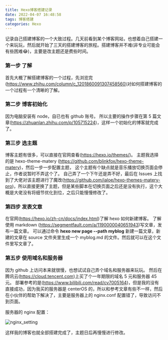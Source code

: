 ```yaml
---
title: Hexo博客搭建记录
date: 2022-04-07 16:48:58
tags: 博客搭建
categories: Hexo
---
```


记录自己搭建博客的一个大致过程。几天前看到某个博客网站，也想着自己搭建一个来玩玩，然后就开始了三天的搭建博客的旅程。搭建博客并不难(非专业可能会有些困难:joy:)，主要是改主题还是费些时间。

### 第一步 了解

首先大概了解搭建博客的一个过程，先浏览完(<https://www.zhihu.com/column/c_1201860091307458560>)对如何搭建博客的一个过程有一个清晰的了解。

### 第二步 博客初始化

因为电脑安装有 node，自已也有 github 账号。
所以主要的操作步骤在第 5 篇文章(<https://zhuanlan.zhihu.com/p/105715224>)，这样一个初始化的博客就完成了。

### 第三步 选主题

博客主题有很多，可以直接在官网查看(<https://hexo.io/themes/>)。
主题我选择的是 hexo-theme-matery (<https://github.com/blinkfox/hexo-theme-matery>)，然后一步一步配置主题， 这个主题有个缺点就是音乐播放切换页面会停止，作者说暂时不弄这个了。
自己弄了一个下午还是弄不好，最后在 Issues 上找到了大佬对该主题进行了魔改(<https://github.com/ialoe/hexo-themes-matery-pro>)，所以直接更换了主题，但是某些脚本在切换页面之后还是没有执行，这个大概是大佬没有将细节优化到位，之后只能慢慢修改了。

### 第四步 发表文章

在官网(<https://hexo.io/zh-cn/docs/index.html>)了解 hexo 如何新建博客。
了解使用 markdown (<https://segmentfault.com/a/1190000040651943>)写文章，发布一篇文章。
可以通过命令 **hexo new page --path myblog** 新建一篇文章，新建的文章在 source 文件夹里生成一个 myblog.md 的文件。然后就可以在这个文件里写文章了。

### 第五步 使用域名和服务器

因为 github 上访问本来就很慢，也想试试自己弄个域名和服务器来玩玩。
然后在腾讯云(<https://cloud.tencent.com>)上买了个一年期限的域名 5 元和服务器 45 元。
部署参考的是(<https://www.bilibili.com/read/cv7005164>)，但是我的没有直接成功，因为我买的服务器是 centerOS 的，所以和参考文章有些不一样，然后在小伙伴的帮助下解决了，主要是服务器上的 nginx.conf 配置错了，导致访问不到页面。

服务器的 nginx 配置：

![nginx_setting](http://119.29.79.173/medias/images/nginx_setting.png)

这样我的博客也就全部搭建完成了，主题日后再慢慢进行修改。
